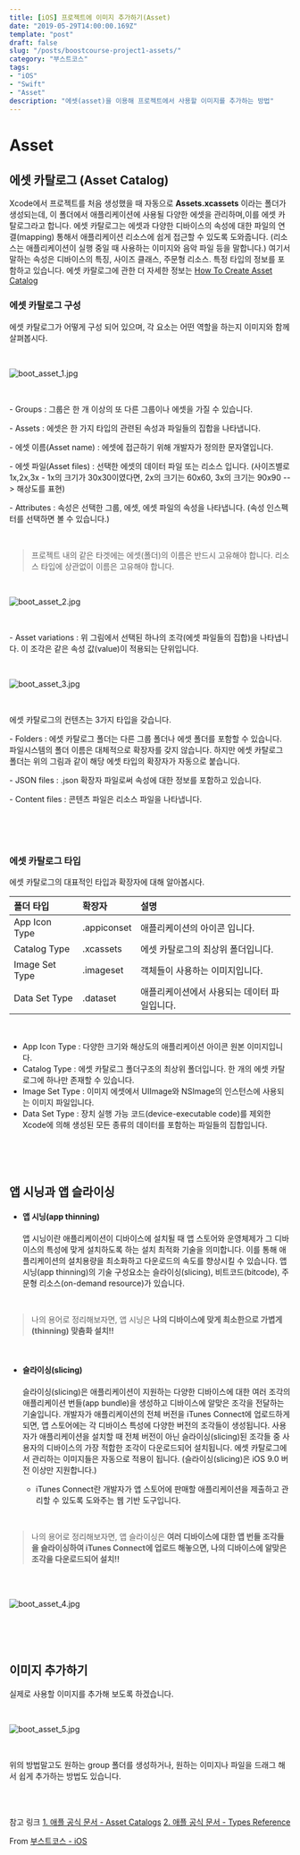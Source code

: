 ```yaml
---
title: [iOS] 프로젝트에 이미지 추가하기(Asset)  
date: "2019-05-29T14:00:00.169Z"  
template: "post"  
draft: false  
slug: "/posts/boostcourse-project1-assets/"  
category: "부스트코스"  
tags:  
- "iOS"  
- "Swift"  
- "Asset"  
description: "에셋(asset)을 이용해 프로젝트에서 사용할 이미지를 추가하는 방법"  
---
```


# Asset

## 에셋 카탈로그 (Asset Catalog)
Xcode에서 프로젝트를 처음 생성했을 때 자동으로 **Assets.xcassets** 이라는 폴더가 생성되는데, 이 폴더에서 애플리케이션에 사용될 다양한 에셋을 관리하며,이를 에셋 카탈로그라고 합니다.
에셋 카탈로그는 에셋과 다양한 디바이스의 속성에 대한 파일의 연결(mapping) 통해서 애플리케이션 리소스에 쉽게 접근할 수 있도록 도와줍니다. (리소스는 애플리케이션이 실행 중일 때 사용하는 이미지와 음악 파일 등을 말합니다.) 여기서 말하는 속성은 디바이스의 특징, 사이즈 클래스, 주문형 리소스. 특정 타입의 정보를 포함하고 있습니다.
에셋 카랄로그에 관한 더 자세한 정보는 [How To Create Asset Catalog](https://help.apple.com/xcode/mac/current/#/dev10510b1f7)

### 에셋 카탈로그 구성
에셋 카탈로그가 어떻게 구성 되어 있으며, 각 요소는 어떤 역할을 하는지 이미지와 함께 살펴봅시다.

<br>

![boot_asset_1.jpg](/media/boot_asset_1.jpg)  

<br>

\- Groups : 그룹은 한 개 이상의 또 다른 그룹이나 에셋을 가질 수 있습니다.

\- Assets : 에셋은 한 가지 타입의 관련된 속성과 파일들의 집합을 나타냅니다.

\- 에셋 이름(Asset name) : 에셋에 접근하기 위해 개발자가 정의한 문자열입니다.

\- 에셋 파일(Asset files) : 선택한 에셋의 데이터 파일 또는 리소스 입니다. (사이즈별로 1x,2x,3x - 1x의 크기가 30x30이였다면, 2x의 크기는 60x60, 3x의 크기는 90x90 --> 해상도를 표현)

\- Attributes : 속성은 선택한 그룹, 에셋, 에셋 파일의 속성을 나타냅니다. (속성 인스펙터를 선택하면 볼 수 있습니다.)

<br>

>프로젝트 내의 같은 타겟에는 에셋(폴더)의 이름은 반드시 고유해야 합니다. 리소스 타입에 상관없이 이름은 고유해야 합니다.

<br>

![boot_asset_2.jpg](/media/boot_asset_2.jpg)

<br>

\- Asset variations : 위 그림에서 선택된 하나의 조각(에셋 파일들의 집합)을 나타냅니다. 이 조각은 같은 속성 값(value)이 적용되는 단위입니다.

<br>

![boot_asset_3.jpg](/media/boot_asset_3.jpg)

<br>

에셋 카탈로그의 컨텐츠는 3가지 타입을 갖습니다.

\- Folders : 에셋 카탈로그 폴더는 다른 그룹 폴더나 에셋 폴더를 포함할 수 있습니다. 파일시스템의 폴더 이름은 대체적으로 확장자를 갖지 않습니다. 하지만 에셋 카탈로그 폴더는 위의 그림과 같이 해당 에셋 타입의 확장자가 자동으로 붙습니다.

\- JSON files : .json 확장자 파일로써 속성에 대한 정보를 포함하고 있습니다.

\- Content files : 콘텐츠 파일은 리소스 파일을 나타냅니다.

<br>
<br>
<br>

### 에셋 카탈로그 타입
에셋 카탈로그의 대표적인 타입과 확장자에 대해 알아봅시다.

|  폴더 타입 |  확장자 |  설명 |
|:--------|:--------|:--------|
|App Icon Type | .appiconset |애플리케이션의 아이콘 입니다. |
|Catalog Type | .xcassets |에셋 카탈로그의 최상위 폴더입니다. |
|Image Set Type | .imageset |객체들이 사용하는 이미지입니다. |
|Data Set Type | .dataset |애플리케이션에서 사용되는 데이터 파일입니다. |
<br>

- App Icon Type : 다양한 크기와 해상도의 애플리케이션 아이콘 원본 이미지입니다.
- Catalog Type : 에셋 카탈로그 폴더구조의 최상위 폴더입니다. 한 개의 에셋 카탈로그에 하나만 존재할 수 있습니다.
- Image Set Type : 이미지 에셋에서 UIImage와 NSImage의 인스턴스에 사용되는 이미지 파일입니다.
- Data Set Type : 장치 실행 가능 코드(device-executable code)를 제외한 Xcode에 의해 생성된 모든 종류의 데이터를 포함하는 파일들의 집합입니다.

<br>
<br>
<br>

## 앱 시닝과 앱 슬라이싱
- #### 앱 시닝(app thinning)
  앱 시닝이란 애플리케이션이 디바이스에 설치될 때 앱 스토어와 운영체제가 그 디바이스의 특성에 맞게 설치하도록 하는 설치 최적화 기술을 의미합니다. 이를 통해 애플리케이션의 설치용량을 최소화하고 다운로드의 속도를 향상시킬 수 있습니다. 앱 시닝(app thinning)의 기술 구성요소는 슬라이싱(slicing), 비트코드(bitcode), 주문형 리소스(on-demand resource)가 있습니다.

<br>

  > 나의 용어로 정리해보자면, 앱 시닝은 **나의 디바이스에 맞게 최소한으로 가볍게(thinning) 맞춤화 설치!!**  

<br>

- #### 슬라이싱(slicing)

  슬라이싱(slicing)은 애플리케이션이 지원하는 다양한 디바이스에 대한 여러 조각의 애플리케이션 번들(app bundle)을 생성하고 디바이스에 알맞은 조각을 전달하는 기술입니다. 개발자가 애플리케이션의 전체 버전을 iTunes Connect에 업로드하게 되면, 앱 스토어에는 각 디바이스 특성에 다양한 버전의 조각들이 생성됩니다. 사용자가 애플리케이션을 설치할 때 전체 버전이 아닌 슬라이싱(slicing)된 조각들 중 사용자의 디바이스의 가장 적합한 조각이 다운로드되어 설치됩니다. 에셋 카탈로그에서 관리하는 이미지들은 자동으로 적용이 됩니다. (슬라이싱(slicing)은 iOS 9.0 버전 이상만 지원합니다.)

  * iTunes Connect란 개발자가 앱 스토어에 판매할 애플리케이션을 제출하고 관리할 수 있도록 도와주는 웹 기반 도구입니다.  

<br>

  > 나의 용어로 정리해보자면, 앱 슬라이싱은 **여러 디바이스에 대한 앱 번들 조각들을 슬라이싱하여 iTunes Connect에 업로드 해놓으면, 나의 디바이스에 알맞은 조각을 다운로드되어 설치!!**

<br>

<br>

![boot_asset_4.jpg](/media/boot_asset_4.jpg)

<br>
<br>
<br>

## 이미지 추가하기
실제로 사용할 이미지를 추가해 보도록 하겠습니다.

<br>

![boot_asset_5.jpg](/media/boot_asset_5.jpg)

<br>

위의 방법말고도 원하는 group 폴더를 생성하거나, 원하는 이미지나 파일을 드래그 해서 쉽게 추가하는 방법도 있습니다.

<br>
<br>


참고 링크
[1. 애플 공식 문서 - Asset Catalogs](https://help.apple.com/xcode/mac/current/#/dev10510b1f7)
[2. 애플 공식 문서 - Types Reference](https://developer.apple.com/library/archive/documentation/Xcode/Reference/xcode_ref-Asset_Catalog_Format/AssetTypes.html)

From [부스트코스 - iOS](https://www.edwith.org/boostcourse-ios/)
